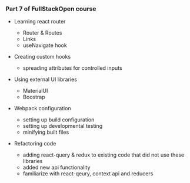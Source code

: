 ### Part 7 of FullStackOpen course

- Learning react router

  - Router & Routes
  - Links
  - useNavigate hook

- Creating custom hooks

  - spreading attributes for controlled inputs

- Using external UI libraries

  - MaterialUI
  - Boostrap

- Webpack configuration

  - setting up build configuration
  - setting up developmental testing
  - minifying built files

- Refactoring code
  - adding react-query & redux to existing code that did not use these libraries
  - added new api functionality
  - familiarize with react-qeury, context api and reducers
